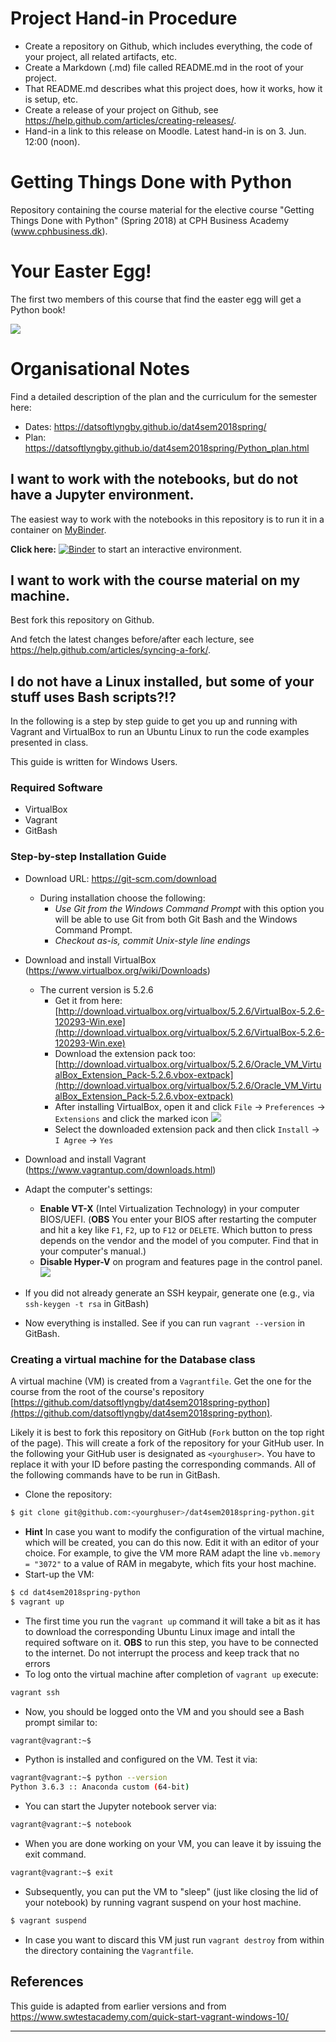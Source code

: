 # Project Hand-in Procedure

  * Create a repository on Github, which includes everything, the code of your project, all related artifacts, etc.
  * Create a Markdown (.md) file called README.md in the root of your project.
  * That README.md describes what this project does, how it works, how it is setup, etc.
  * Create a release of your project on Github, see https://help.github.com/articles/creating-releases/.
  * Hand-in a link to this release on Moodle. Latest hand-in is on 3. Jun. 12:00 (noon).


# Getting Things Done with Python

Repository containing the course material for the elective course "Getting Things Done with Python" (Spring 2018) at CPH Business Academy (www.cphbusiness.dk).


# Your Easter Egg!

The first two members of this course that find the easter egg will get a Python book!

![](lecture_notes/images/commander_keen_easteregg.png)


# Organisational Notes

Find a detailed description of the plan and the curriculum for the semester here:

  * Dates: https://datsoftlyngby.github.io/dat4sem2018spring/
  * Plan: https://datsoftlyngby.github.io/dat4sem2018spring/Python_plan.html


## I want to work with the notebooks, but do not have a Jupyter environment.

The easiest way to work with the notebooks in this repository is to run it in a container on [MyBinder](https://mybinder.org).

**Click here:** [![Binder](https://mybinder.org/badge.svg)](https://mybinder.org/v2/gh/datsoftlyngby/dat4sem2018spring-python/master) to start an interactive environment.


## I want to work with the course material on my machine.

Best fork this repository on Github.

And fetch the latest changes before/after each lecture, see https://help.github.com/articles/syncing-a-fork/.






## I do not have a Linux installed, but some of your stuff uses Bash scripts?!?

In the following is a step by step guide to get you up and running with Vagrant and VirtualBox to run an Ubuntu Linux to run the code examples presented in class.

This guide is written for Windows Users.


### Required Software

  * VirtualBox
  * Vagrant
  * GitBash


### Step-by-step Installation Guide

  * Download URL: https://git-scm.com/download
    - During installation choose the following:
      * _Use Git from the Windows Command Prompt_ with this option you will be able to use Git from both Git Bash and the Windows Command Prompt.
      * _Checkout as-is, commit Unix-style line endings_
  * Download and install VirtualBox (https://www.virtualbox.org/wiki/Downloads)
    - The current version is 5.2.6
      * Get it from here: [http://download.virtualbox.org/virtualbox/5.2.6/VirtualBox-5.2.6-120293-Win.exe](http://download.virtualbox.org/virtualbox/5.2.6/VirtualBox-5.2.6-120293-Win.exe)
      * Download the extension pack too: [http://download.virtualbox.org/virtualbox/5.2.6/Oracle_VM_VirtualBox_Extension_Pack-5.2.6.vbox-extpack](http://download.virtualbox.org/virtualbox/5.2.6/Oracle_VM_VirtualBox_Extension_Pack-5.2.6.vbox-extpack)
      * After installing VirtualBox, open it and click `File` -> `Preferences` -> `Extensions` and click the marked icon
      ![](https://www.swtestacademy.com/wp-content/uploads/2017/04/img_58e13f8fc72fe.png)
      * Select the downloaded extension pack and then click `Install` -> `I Agree` -> `Yes`
  * Download and install Vagrant (https://www.vagrantup.com/downloads.html)
  * Adapt the computer's settings:
    - **Enable VT-X** (Intel Virtualization Technology) in your computer BIOS/UEFI. (**OBS** You enter your BIOS after restarting the computer and hit a key like `F1`, `F2`, up to `F12` or `DELETE`. Which button to press depends on the vendor and the model of you computer. Find that in your computer's manual.)
    - **Disable Hyper-V** on program and features page in the control panel.
      ![](https://camo.githubusercontent.com/99700ca628f407bb3f3a7201f7e00bbfccae107a/687474703a2f2f692e696d6775722e636f6d2f5a6a50324b49432e706e67)
  * If you did not already generate an SSH keypair, generate one (e.g., via `ssh-keygen -t rsa` in GitBash)

  * Now everything is installed. See if you can run `vagrant --version` in GitBash.


### Creating a virtual machine for the Database class

A virtual machine (VM) is created from a `Vagrantfile`. Get the one for the course from the root of the course's repository [https://github.com/datsoftlyngby/dat4sem2018spring-python](https://github.com/datsoftlyngby/dat4sem2018spring-python).

Likely it is best to fork this repository on GitHub (`Fork` button on the top right of the page). This will create a fork of the repository for your GitHub user. In the following your GitHub user is designated as `<yourghuser>`. You have to replace it with your ID before pasting the corresponding commands. All of the following commands have to be run in GitBash.


  * Clone the repository:
  ```bash
  $ git clone git@github.com:<yourghuser>/dat4sem2018spring-python.git
  ```
  * **Hint** In case you want to modify the configuration of the virtual machine, which will be created, you can do this now. Edit it with an editor of your choice. For example, to give the VM more RAM adapt the line `vb.memory = "3072"` to a value of RAM in megabyte, which fits your host machine.
  * Start-up the VM:
  ```bash
  $ cd dat4sem2018spring-python
  $ vagrant up
  ```
  * The first time you run the `vagrant up` command it will take a bit as it has to download the corresponding Ubuntu Linux image and intall the required software on it. **OBS** to run this step, you have to be connected to the internet. Do not interrupt the process and keep track that no errors 
  * To log onto the virtual machine after completion of `vagrant up` execute:
  ```bash
  vagrant ssh
  ```
  * Now, you should be logged onto the VM and you should see a Bash prompt similar to:
  ```bash
  vagrant@vagrant:~$
  ```
  * Python is installed and configured on the VM. Test it via:
  ```bash
  vagrant@vagrant:~$ python --version
  Python 3.6.3 :: Anaconda custom (64-bit)
  ```
  * You can start the Jupyter notebook server via:
  ```bash
  vagrant@vagrant:~$ notebook
  ```
  * When you are done working on your VM, you can leave it by issuing the exit command.
  ```bash
  vagrant@vagrant:~$ exit
  ```
  * Subsequently, you can put the VM to "sleep" (just like closing the lid of your notebook) by running vagrant suspend on your host machine.
  ```bash
  $ vagrant suspend
  ```

  * In case you want to discard this VM just run `vagrant destroy` from within the directory containing the `Vagrantfile`. 



## References

This guide is adapted from earlier versions and from https://www.swtestacademy.com/quick-start-vagrant-windows-10/


-------------------
